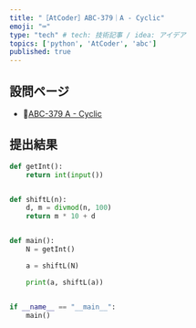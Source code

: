```yaml
---
title: "［AtCoder］ABC-379｜A - Cyclic"
emoji: "⌨️"
type: "tech" # tech: 技術記事 / idea: アイデア
topics: ['python', 'AtCoder', 'abc']
published: true
---
```


## 設問ページ

- 🔗[ABC-379 A - Cyclic](https://atcoder.jp/contests/abc379/tasks/abc379_a)

## 提出結果

```python
def getInt():
    return int(input())


def shiftL(n):
    d, m = divmod(n, 100)
    return m * 10 + d


def main():
    N = getInt()

    a = shiftL(N)

    print(a, shiftL(a))


if __name__ == "__main__":
    main()
```

